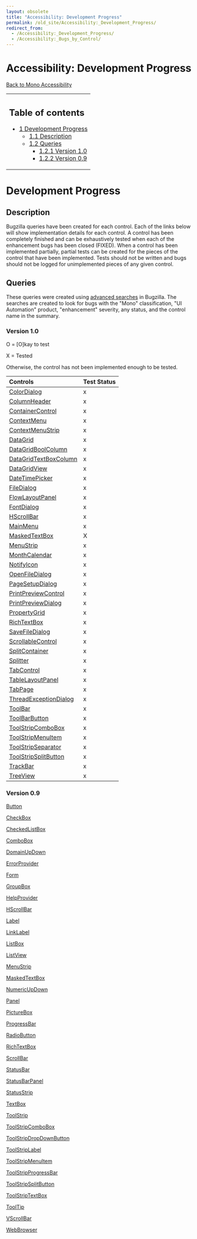 ```yaml
---
layout: obsolete
title: "Accessibility: Development Progress"
permalink: /old_site/Accessibility:_Development_Progress/
redirect_from:
  - /Accessibility:_Development_Progress/
  - /Accessibility:_Bugs_by_Control/
---
```


Accessibility: Development Progress
===================================

[Back to Mono Accessibility]({{site.github.url}}/Accessibility)

<table>
<col width="100%" />
<tbody>
<tr class="odd">
<td align="left"><h2>Table of contents</h2>
<ul>
<li><a href="#development-progress">1 Development Progress</a>
<ul>
<li><a href="#description">1.1 Description</a></li>
<li><a href="#queries">1.2 Queries</a>
<ul>
<li><a href="#version-10">1.2.1 Version 1.0</a></li>
<li><a href="#version-09">1.2.2 Version 0.9</a></li>
</ul></li>
</ul></li>
</ul></td>
</tr>
</tbody>
</table>

Development Progress
====================

Description
-----------

Bugzilla queries have been created for each control. Each of the links below will show implementation details for each control. A control has been completely finished and can be exhaustively tested when each of the enhancement bugs has been closed (FIXED). When a control has been implemented partially, partial tests can be created for the pieces of the control that have been implemented. Tests should not be written and bugs should not be logged for unimplemented pieces of any given control.

Queries
-------

These queries were created using [advanced searches](https://bugzilla.novell.com/query.cgi) in Bugzilla. The searches are created to look for bugs with the "Mono" classification, "UI Automation" product, "enhancement" severity, any status, and the control name in the summary.

### Version 1.0

O = [O]kay to test

X = Tested

Otherwise, the control has not been implemented enough to be tested.

|Controls|Test Status|
|:-------|:----------|
|[ColorDialog](https://bugzilla.novell.com/buglist.cgi?query_format=advanced&short_desc_type=allwordssubstr&short_desc=ColorDialog&long_desc_type=fulltext&long_desc=&classification=Mono&product=UI+Automation&bug_file_loc_type=allwordssubstr&bug_file_loc=&status_whiteboard_type=allwordssubstr&status_whiteboard=&keywords_type=anywords&keywords=&deadlinefrom=&deadlineto=&bug_status=UNCONFIRMED&bug_status=NEW&bug_status=ASSIGNED&bug_status=NEEDINFO&bug_status=REOPENED&bug_status=RESOLVED&bug_status=VERIFIED&bug_status=CLOSED&bug_severity=Enhancement&emailassigned_to1=1&emailtype1=substring&email1=&emailassigned_to2=1&emailreporter2=1&emailqa_contact2=1&emailcc2=1&emailtype2=substring&email2=&bugidtype=include&bug_id=&votes=&chfieldfrom=&chfieldto=Now&chfieldvalue=&cmdtype=doit&order=Reuse+same+sort+as+last+time&field0-0-0=noop&type0-0-0=noop&value0-0-0=)|x|
|[ColumnHeader](https://bugzilla.novell.com/buglist.cgi?query_format=advanced&short_desc_type=allwordssubstr&short_desc=ColumnHeader&long_desc_type=fulltext&long_desc=&classification=Mono&product=UI+Automation&bug_file_loc_type=allwordssubstr&bug_file_loc=&status_whiteboard_type=allwordssubstr&status_whiteboard=&keywords_type=anywords&keywords=&deadlinefrom=&deadlineto=&bug_status=UNCONFIRMED&bug_status=NEW&bug_status=ASSIGNED&bug_status=NEEDINFO&bug_status=REOPENED&bug_status=RESOLVED&bug_status=VERIFIED&bug_status=CLOSED&bug_severity=Enhancement&emailassigned_to1=1&emailtype1=substring&email1=&emailassigned_to2=1&emailreporter2=1&emailqa_contact2=1&emailcc2=1&emailtype2=substring&email2=&bugidtype=include&bug_id=&votes=&chfieldfrom=&chfieldto=Now&chfieldvalue=&cmdtype=doit&order=Reuse+same+sort+as+last+time&field0-0-0=noop&type0-0-0=noop&value0-0-0=)|x|
|[ContainerControl](https://bugzilla.novell.com/buglist.cgi?query_format=advanced&short_desc_type=allwordssubstr&short_desc=ContainerControl&long_desc_type=fulltext&long_desc=&classification=Mono&product=UI+Automation&bug_file_loc_type=allwordssubstr&bug_file_loc=&status_whiteboard_type=allwordssubstr&status_whiteboard=&keywords_type=anywords&keywords=&deadlinefrom=&deadlineto=&bug_status=UNCONFIRMED&bug_status=NEW&bug_status=ASSIGNED&bug_status=NEEDINFO&bug_status=REOPENED&bug_status=RESOLVED&bug_status=VERIFIED&bug_status=CLOSED&bug_severity=Enhancement&emailassigned_to1=1&emailtype1=substring&email1=&emailassigned_to2=1&emailreporter2=1&emailqa_contact2=1&emailcc2=1&emailtype2=substring&email2=&bugidtype=include&bug_id=&votes=&chfieldfrom=&chfieldto=Now&chfieldvalue=&cmdtype=doit&order=Reuse+same+sort+as+last+time&field0-0-0=noop&type0-0-0=noop&value0-0-0=)|x|
|[ContextMenu](https://bugzilla.novell.com/buglist.cgi?query_format=advanced&short_desc_type=allwordssubstr&short_desc=ContextMenu&long_desc_type=fulltext&long_desc=&classification=Mono&product=UI+Automation&bug_file_loc_type=allwordssubstr&bug_file_loc=&status_whiteboard_type=allwordssubstr&status_whiteboard=&keywords_type=anywords&keywords=&deadlinefrom=&deadlineto=&bug_status=UNCONFIRMED&bug_status=NEW&bug_status=ASSIGNED&bug_status=NEEDINFO&bug_status=REOPENED&bug_status=RESOLVED&bug_status=VERIFIED&bug_status=CLOSED&bug_severity=Enhancement&emailassigned_to1=1&emailtype1=substring&email1=&emailassigned_to2=1&emailreporter2=1&emailqa_contact2=1&emailcc2=1&emailtype2=substring&email2=&bugidtype=include&bug_id=&votes=&chfieldfrom=&chfieldto=Now&chfieldvalue=&cmdtype=doit&order=Reuse+same+sort+as+last+time&field0-0-0=noop&type0-0-0=noop&value0-0-0=)|x|
|[ContextMenuStrip](https://bugzilla.novell.com/buglist.cgi?query_format=advanced&short_desc_type=allwordssubstr&short_desc=ContextMenuStrip&long_desc_type=fulltext&long_desc=&classification=Mono&product=UI+Automation&bug_file_loc_type=allwordssubstr&bug_file_loc=&status_whiteboard_type=allwordssubstr&status_whiteboard=&keywords_type=anywords&keywords=&deadlinefrom=&deadlineto=&bug_status=UNCONFIRMED&bug_status=NEW&bug_status=ASSIGNED&bug_status=NEEDINFO&bug_status=REOPENED&bug_status=RESOLVED&bug_status=VERIFIED&bug_status=CLOSED&bug_severity=Enhancement&emailassigned_to1=1&emailtype1=substring&email1=&emailassigned_to2=1&emailreporter2=1&emailqa_contact2=1&emailcc2=1&emailtype2=substring&email2=&bugidtype=include&bug_id=&votes=&chfieldfrom=&chfieldto=Now&chfieldvalue=&cmdtype=doit&order=Reuse+same+sort+as+last+time&field0-0-0=noop&type0-0-0=noop&value0-0-0=)|x|
|[DataGrid](https://bugzilla.novell.com/buglist.cgi?query_format=advanced&short_desc_type=allwordssubstr&short_desc=DataGrid&long_desc_type=fulltext&long_desc=&classification=Mono&product=UI+Automation&bug_file_loc_type=allwordssubstr&bug_file_loc=&status_whiteboard_type=allwordssubstr&status_whiteboard=&keywords_type=anywords&keywords=&deadlinefrom=&deadlineto=&bug_status=UNCONFIRMED&bug_status=NEW&bug_status=ASSIGNED&bug_status=NEEDINFO&bug_status=REOPENED&bug_status=RESOLVED&bug_status=VERIFIED&bug_status=CLOSED&bug_severity=Enhancement&emailassigned_to1=1&emailtype1=substring&email1=&emailassigned_to2=1&emailreporter2=1&emailqa_contact2=1&emailcc2=1&emailtype2=substring&email2=&bugidtype=include&bug_id=&votes=&chfieldfrom=&chfieldto=Now&chfieldvalue=&cmdtype=doit&order=Reuse+same+sort+as+last+time&field0-0-0=noop&type0-0-0=noop&value0-0-0=)|x|
|[DataGridBoolColumn](https://bugzilla.novell.com/buglist.cgi?query_format=advanced&short_desc_type=allwordssubstr&short_desc=DataGridBoolColumn&long_desc_type=fulltext&long_desc=&classification=Mono&product=UI+Automation&bug_file_loc_type=allwordssubstr&bug_file_loc=&status_whiteboard_type=allwordssubstr&status_whiteboard=&keywords_type=anywords&keywords=&deadlinefrom=&deadlineto=&bug_status=UNCONFIRMED&bug_status=NEW&bug_status=ASSIGNED&bug_status=NEEDINFO&bug_status=REOPENED&bug_status=RESOLVED&bug_status=VERIFIED&bug_status=CLOSED&bug_severity=Enhancement&emailassigned_to1=1&emailtype1=substring&email1=&emailassigned_to2=1&emailreporter2=1&emailqa_contact2=1&emailcc2=1&emailtype2=substring&email2=&bugidtype=include&bug_id=&votes=&chfieldfrom=&chfieldto=Now&chfieldvalue=&cmdtype=doit&order=Reuse+same+sort+as+last+time&field0-0-0=noop&type0-0-0=noop&value0-0-0=)|x|
|[DataGridTextBoxColumn](https://bugzilla.novell.com/buglist.cgi?query_format=advanced&short_desc_type=allwordssubstr&short_desc=DataGridTextBoxColumn&long_desc_type=fulltext&long_desc=&classification=Mono&product=UI+Automation&bug_file_loc_type=allwordssubstr&bug_file_loc=&status_whiteboard_type=allwordssubstr&status_whiteboard=&keywords_type=anywords&keywords=&deadlinefrom=&deadlineto=&bug_status=UNCONFIRMED&bug_status=NEW&bug_status=ASSIGNED&bug_status=NEEDINFO&bug_status=REOPENED&bug_status=RESOLVED&bug_status=VERIFIED&bug_status=CLOSED&bug_severity=Enhancement&emailassigned_to1=1&emailtype1=substring&email1=&emailassigned_to2=1&emailreporter2=1&emailqa_contact2=1&emailcc2=1&emailtype2=substring&email2=&bugidtype=include&bug_id=&votes=&chfieldfrom=&chfieldto=Now&chfieldvalue=&cmdtype=doit&order=Reuse+same+sort+as+last+time&field0-0-0=noop&type0-0-0=noop&value0-0-0=)|x|
|[DataGridView](https://bugzilla.novell.com/buglist.cgi?query_format=advanced&short_desc_type=allwordssubstr&short_desc=DataGridView&long_desc_type=fulltext&long_desc=&classification=Mono&product=UI+Automation&bug_file_loc_type=allwordssubstr&bug_file_loc=&status_whiteboard_type=allwordssubstr&status_whiteboard=&keywords_type=anywords&keywords=&deadlinefrom=&deadlineto=&bug_status=UNCONFIRMED&bug_status=NEW&bug_status=ASSIGNED&bug_status=NEEDINFO&bug_status=REOPENED&bug_status=RESOLVED&bug_status=VERIFIED&bug_status=CLOSED&bug_severity=Enhancement&emailassigned_to1=1&emailtype1=substring&email1=&emailassigned_to2=1&emailreporter2=1&emailqa_contact2=1&emailcc2=1&emailtype2=substring&email2=&bugidtype=include&bug_id=&votes=&chfieldfrom=&chfieldto=Now&chfieldvalue=&cmdtype=doit&order=Reuse+same+sort+as+last+time&field0-0-0=noop&type0-0-0=noop&value0-0-0=)|x|
|[DateTimePicker](https://bugzilla.novell.com/buglist.cgi?query_format=advanced&short_desc_type=allwordssubstr&short_desc=DateTimePicker&long_desc_type=fulltext&long_desc=&classification=Mono&product=UI+Automation&bug_file_loc_type=allwordssubstr&bug_file_loc=&status_whiteboard_type=allwordssubstr&status_whiteboard=&keywords_type=anywords&keywords=&deadlinefrom=&deadlineto=&bug_status=UNCONFIRMED&bug_status=NEW&bug_status=ASSIGNED&bug_status=NEEDINFO&bug_status=REOPENED&bug_status=RESOLVED&bug_status=VERIFIED&bug_status=CLOSED&bug_severity=Enhancement&emailassigned_to1=1&emailtype1=substring&email1=&emailassigned_to2=1&emailreporter2=1&emailqa_contact2=1&emailcc2=1&emailtype2=substring&email2=&bugidtype=include&bug_id=&votes=&chfieldfrom=&chfieldto=Now&chfieldvalue=&cmdtype=doit&order=Reuse+same+sort+as+last+time&field0-0-0=noop&type0-0-0=noop&value0-0-0=)|x|
|[FileDialog](https://bugzilla.novell.com/buglist.cgi?query_format=advanced&short_desc_type=allwordssubstr&short_desc=FileDialog&long_desc_type=fulltext&long_desc=&classification=Mono&product=UI+Automation&bug_file_loc_type=allwordssubstr&bug_file_loc=&status_whiteboard_type=allwordssubstr&status_whiteboard=&keywords_type=anywords&keywords=&deadlinefrom=&deadlineto=&bug_status=UNCONFIRMED&bug_status=NEW&bug_status=ASSIGNED&bug_status=NEEDINFO&bug_status=REOPENED&bug_status=RESOLVED&bug_status=VERIFIED&bug_status=CLOSED&bug_severity=Enhancement&emailassigned_to1=1&emailtype1=substring&email1=&emailassigned_to2=1&emailreporter2=1&emailqa_contact2=1&emailcc2=1&emailtype2=substring&email2=&bugidtype=include&bug_id=&votes=&chfieldfrom=&chfieldto=Now&chfieldvalue=&cmdtype=doit&order=Reuse+same+sort+as+last+time&field0-0-0=noop&type0-0-0=noop&value0-0-0=)|x|
|[FlowLayoutPanel](https://bugzilla.novell.com/buglist.cgi?query_format=advanced&short_desc_type=allwordssubstr&short_desc=FlowLayoutPanel&long_desc_type=fulltext&long_desc=&classification=Mono&product=UI+Automation&bug_file_loc_type=allwordssubstr&bug_file_loc=&status_whiteboard_type=allwordssubstr&status_whiteboard=&keywords_type=anywords&keywords=&deadlinefrom=&deadlineto=&bug_status=UNCONFIRMED&bug_status=NEW&bug_status=ASSIGNED&bug_status=NEEDINFO&bug_status=REOPENED&bug_status=RESOLVED&bug_status=VERIFIED&bug_status=CLOSED&bug_severity=Enhancement&emailassigned_to1=1&emailtype1=substring&email1=&emailassigned_to2=1&emailreporter2=1&emailqa_contact2=1&emailcc2=1&emailtype2=substring&email2=&bugidtype=include&bug_id=&votes=&chfieldfrom=&chfieldto=Now&chfieldvalue=&cmdtype=doit&order=Reuse+same+sort+as+last+time&field0-0-0=noop&type0-0-0=noop&value0-0-0=)|x|
|[FontDialog](https://bugzilla.novell.com/buglist.cgi?query_format=advanced&short_desc_type=allwordssubstr&short_desc=FontDialog&long_desc_type=fulltext&long_desc=&classification=Mono&product=UI+Automation&bug_file_loc_type=allwordssubstr&bug_file_loc=&status_whiteboard_type=allwordssubstr&status_whiteboard=&keywords_type=anywords&keywords=&deadlinefrom=&deadlineto=&bug_status=UNCONFIRMED&bug_status=NEW&bug_status=ASSIGNED&bug_status=NEEDINFO&bug_status=REOPENED&bug_status=RESOLVED&bug_status=VERIFIED&bug_status=CLOSED&bug_severity=Enhancement&emailassigned_to1=1&emailtype1=substring&email1=&emailassigned_to2=1&emailreporter2=1&emailqa_contact2=1&emailcc2=1&emailtype2=substring&email2=&bugidtype=include&bug_id=&votes=&chfieldfrom=&chfieldto=Now&chfieldvalue=&cmdtype=doit&order=Reuse+same+sort+as+last+time&field0-0-0=noop&type0-0-0=noop&value0-0-0=)|x|
|[HScrollBar](https://bugzilla.novell.com/buglist.cgi?query_format=advanced&short_desc_type=allwordssubstr&short_desc=HScrollBar&long_desc_type=fulltext&long_desc=&classification=Mono&product=UI+Automation&bug_file_loc_type=allwordssubstr&bug_file_loc=&status_whiteboard_type=allwordssubstr&status_whiteboard=&keywords_type=anywords&keywords=&deadlinefrom=&deadlineto=&bug_status=UNCONFIRMED&bug_status=NEW&bug_status=ASSIGNED&bug_status=NEEDINFO&bug_status=REOPENED&bug_status=RESOLVED&bug_status=VERIFIED&bug_status=CLOSED&bug_severity=Enhancement&emailassigned_to1=1&emailtype1=substring&email1=&emailassigned_to2=1&emailreporter2=1&emailqa_contact2=1&emailcc2=1&emailtype2=substring&email2=&bugidtype=include&bug_id=&votes=&chfieldfrom=&chfieldto=Now&chfieldvalue=&cmdtype=doit&order=Reuse+same+sort+as+last+time&field0-0-0=noop&type0-0-0=noop&value0-0-0=)|x|
|[MainMenu](https://bugzilla.novell.com/buglist.cgi?query_format=advanced&short_desc_type=allwordssubstr&short_desc=MainMenu&long_desc_type=fulltext&long_desc=&classification=Mono&product=UI+Automation&bug_file_loc_type=allwordssubstr&bug_file_loc=&status_whiteboard_type=allwordssubstr&status_whiteboard=&keywords_type=anywords&keywords=&deadlinefrom=&deadlineto=&bug_status=UNCONFIRMED&bug_status=NEW&bug_status=ASSIGNED&bug_status=NEEDINFO&bug_status=REOPENED&bug_status=RESOLVED&bug_status=VERIFIED&bug_status=CLOSED&bug_severity=Enhancement&emailassigned_to1=1&emailtype1=substring&email1=&emailassigned_to2=1&emailreporter2=1&emailqa_contact2=1&emailcc2=1&emailtype2=substring&email2=&bugidtype=include&bug_id=&votes=&chfieldfrom=&chfieldto=Now&chfieldvalue=&cmdtype=doit&order=Reuse+same+sort+as+last+time&field0-0-0=noop&type0-0-0=noop&value0-0-0=)|x|
|[MaskedTextBox](https://bugzilla.novell.com/buglist.cgi?query_format=advanced&short_desc_type=allwordssubstr&short_desc=MaskedTextBox&long_desc_type=fulltext&long_desc=&classification=Mono&product=UI+Automation&bug_file_loc_type=allwordssubstr&bug_file_loc=&status_whiteboard_type=allwordssubstr&status_whiteboard=&keywords_type=anywords&keywords=&deadlinefrom=&deadlineto=&bug_status=UNCONFIRMED&bug_status=NEW&bug_status=ASSIGNED&bug_status=NEEDINFO&bug_status=REOPENED&bug_status=RESOLVED&bug_status=VERIFIED&bug_status=CLOSED&bug_severity=Enhancement&emailassigned_to1=1&emailtype1=substring&email1=&emailassigned_to2=1&emailreporter2=1&emailqa_contact2=1&emailcc2=1&emailtype2=substring&email2=&bugidtype=include&bug_id=&votes=&chfieldfrom=&chfieldto=Now&chfieldvalue=&cmdtype=doit&order=Reuse+same+sort+as+last+time&field0-0-0=noop&type0-0-0=noop&value0-0-0=)|X|
|[MenuStrip](https://bugzilla.novell.com/buglist.cgi?query_format=advanced&short_desc_type=allwordssubstr&short_desc=MenuStrip&long_desc_type=fulltext&long_desc=&classification=Mono&product=UI+Automation&bug_file_loc_type=allwordssubstr&bug_file_loc=&status_whiteboard_type=allwordssubstr&status_whiteboard=&keywords_type=anywords&keywords=&deadlinefrom=&deadlineto=&bug_status=UNCONFIRMED&bug_status=NEW&bug_status=ASSIGNED&bug_status=NEEDINFO&bug_status=REOPENED&bug_status=RESOLVED&bug_status=VERIFIED&bug_status=CLOSED&bug_severity=Enhancement&emailassigned_to1=1&emailtype1=substring&email1=&emailassigned_to2=1&emailreporter2=1&emailqa_contact2=1&emailcc2=1&emailtype2=substring&email2=&bugidtype=include&bug_id=&votes=&chfieldfrom=&chfieldto=Now&chfieldvalue=&cmdtype=doit&order=Reuse+same+sort+as+last+time&field0-0-0=noop&type0-0-0=noop&value0-0-0=)|x|
|[MonthCalendar](https://bugzilla.novell.com/buglist.cgi?query_format=advanced&short_desc_type=allwordssubstr&short_desc=MonthCalendar&long_desc_type=fulltext&long_desc=&classification=Mono&product=UI+Automation&bug_file_loc_type=allwordssubstr&bug_file_loc=&status_whiteboard_type=allwordssubstr&status_whiteboard=&keywords_type=anywords&keywords=&deadlinefrom=&deadlineto=&bug_status=UNCONFIRMED&bug_status=NEW&bug_status=ASSIGNED&bug_status=NEEDINFO&bug_status=REOPENED&bug_status=RESOLVED&bug_status=VERIFIED&bug_status=CLOSED&bug_severity=Enhancement&emailassigned_to1=1&emailtype1=substring&email1=&emailassigned_to2=1&emailreporter2=1&emailqa_contact2=1&emailcc2=1&emailtype2=substring&email2=&bugidtype=include&bug_id=&votes=&chfieldfrom=&chfieldto=Now&chfieldvalue=&cmdtype=doit&order=Reuse+same+sort+as+last+time&field0-0-0=noop&type0-0-0=noop&value0-0-0=)|x|
|[NotifyIcon](https://bugzilla.novell.com/buglist.cgi?query_format=advanced&short_desc_type=allwordssubstr&short_desc=NotifyIcon&long_desc_type=fulltext&long_desc=&classification=Mono&product=UI+Automation&bug_file_loc_type=allwordssubstr&bug_file_loc=&status_whiteboard_type=allwordssubstr&status_whiteboard=&keywords_type=anywords&keywords=&deadlinefrom=&deadlineto=&bug_status=UNCONFIRMED&bug_status=NEW&bug_status=ASSIGNED&bug_status=NEEDINFO&bug_status=REOPENED&bug_status=RESOLVED&bug_status=VERIFIED&bug_status=CLOSED&bug_severity=Enhancement&emailassigned_to1=1&emailtype1=substring&email1=&emailassigned_to2=1&emailreporter2=1&emailqa_contact2=1&emailcc2=1&emailtype2=substring&email2=&bugidtype=include&bug_id=&votes=&chfieldfrom=&chfieldto=Now&chfieldvalue=&cmdtype=doit&order=Reuse+same+sort+as+last+time&field0-0-0=noop&type0-0-0=noop&value0-0-0=)|x|
|[OpenFileDialog](https://bugzilla.novell.com/buglist.cgi?query_format=advanced&short_desc_type=allwordssubstr&short_desc=OpenFileDialog&long_desc_type=fulltext&long_desc=&classification=Mono&product=UI+Automation&bug_file_loc_type=allwordssubstr&bug_file_loc=&status_whiteboard_type=allwordssubstr&status_whiteboard=&keywords_type=anywords&keywords=&deadlinefrom=&deadlineto=&bug_status=UNCONFIRMED&bug_status=NEW&bug_status=ASSIGNED&bug_status=NEEDINFO&bug_status=REOPENED&bug_status=RESOLVED&bug_status=VERIFIED&bug_status=CLOSED&bug_severity=Enhancement&emailassigned_to1=1&emailtype1=substring&email1=&emailassigned_to2=1&emailreporter2=1&emailqa_contact2=1&emailcc2=1&emailtype2=substring&email2=&bugidtype=include&bug_id=&votes=&chfieldfrom=&chfieldto=Now&chfieldvalue=&cmdtype=doit&order=Reuse+same+sort+as+last+time&field0-0-0=noop&type0-0-0=noop&value0-0-0=)|x|
|[PageSetupDialog](https://bugzilla.novell.com/buglist.cgi?query_format=advanced&short_desc_type=allwordssubstr&short_desc=PageSetupDialog&long_desc_type=fulltext&long_desc=&classification=Mono&product=UI+Automation&bug_file_loc_type=allwordssubstr&bug_file_loc=&status_whiteboard_type=allwordssubstr&status_whiteboard=&keywords_type=anywords&keywords=&deadlinefrom=&deadlineto=&bug_status=UNCONFIRMED&bug_status=NEW&bug_status=ASSIGNED&bug_status=NEEDINFO&bug_status=REOPENED&bug_status=RESOLVED&bug_status=VERIFIED&bug_status=CLOSED&bug_severity=Enhancement&emailassigned_to1=1&emailtype1=substring&email1=&emailassigned_to2=1&emailreporter2=1&emailqa_contact2=1&emailcc2=1&emailtype2=substring&email2=&bugidtype=include&bug_id=&votes=&chfieldfrom=&chfieldto=Now&chfieldvalue=&cmdtype=doit&order=Reuse+same+sort+as+last+time&field0-0-0=noop&type0-0-0=noop&value0-0-0=)|x|
|[PrintPreviewControl](https://bugzilla.novell.com/buglist.cgi?query_format=advanced&short_desc_type=allwordssubstr&short_desc=PrintPreviewControl&long_desc_type=fulltext&long_desc=&classification=Mono&product=UI+Automation&bug_file_loc_type=allwordssubstr&bug_file_loc=&status_whiteboard_type=allwordssubstr&status_whiteboard=&keywords_type=anywords&keywords=&deadlinefrom=&deadlineto=&bug_status=UNCONFIRMED&bug_status=NEW&bug_status=ASSIGNED&bug_status=NEEDINFO&bug_status=REOPENED&bug_status=RESOLVED&bug_status=VERIFIED&bug_status=CLOSED&bug_severity=Enhancement&emailassigned_to1=1&emailtype1=substring&email1=&emailassigned_to2=1&emailreporter2=1&emailqa_contact2=1&emailcc2=1&emailtype2=substring&email2=&bugidtype=include&bug_id=&votes=&chfieldfrom=&chfieldto=Now&chfieldvalue=&cmdtype=doit&order=Reuse+same+sort+as+last+time&field0-0-0=noop&type0-0-0=noop&value0-0-0=)|x|
|[PrintPreviewDialog](https://bugzilla.novell.com/buglist.cgi?query_format=advanced&short_desc_type=allwordssubstr&short_desc=PrintPreviewDialog&long_desc_type=fulltext&long_desc=&classification=Mono&product=UI+Automation&bug_file_loc_type=allwordssubstr&bug_file_loc=&status_whiteboard_type=allwordssubstr&status_whiteboard=&keywords_type=anywords&keywords=&deadlinefrom=&deadlineto=&bug_status=UNCONFIRMED&bug_status=NEW&bug_status=ASSIGNED&bug_status=NEEDINFO&bug_status=REOPENED&bug_status=RESOLVED&bug_status=VERIFIED&bug_status=CLOSED&bug_severity=Enhancement&emailassigned_to1=1&emailtype1=substring&email1=&emailassigned_to2=1&emailreporter2=1&emailqa_contact2=1&emailcc2=1&emailtype2=substring&email2=&bugidtype=include&bug_id=&votes=&chfieldfrom=&chfieldto=Now&chfieldvalue=&cmdtype=doit&order=Reuse+same+sort+as+last+time&field0-0-0=noop&type0-0-0=noop&value0-0-0=)|x|
|[PropertyGrid](https://bugzilla.novell.com/buglist.cgi?query_format=advanced&short_desc_type=allwordssubstr&short_desc=PropertyGrid&long_desc_type=fulltext&long_desc=&classification=Mono&product=UI+Automation&bug_file_loc_type=allwordssubstr&bug_file_loc=&status_whiteboard_type=allwordssubstr&status_whiteboard=&keywords_type=anywords&keywords=&deadlinefrom=&deadlineto=&bug_status=UNCONFIRMED&bug_status=NEW&bug_status=ASSIGNED&bug_status=NEEDINFO&bug_status=REOPENED&bug_status=RESOLVED&bug_status=VERIFIED&bug_status=CLOSED&bug_severity=Enhancement&emailassigned_to1=1&emailtype1=substring&email1=&emailassigned_to2=1&emailreporter2=1&emailqa_contact2=1&emailcc2=1&emailtype2=substring&email2=&bugidtype=include&bug_id=&votes=&chfieldfrom=&chfieldto=Now&chfieldvalue=&cmdtype=doit&order=Reuse+same+sort+as+last+time&field0-0-0=noop&type0-0-0=noop&value0-0-0=)|x|
|[RichTextBox](https://bugzilla.novell.com/buglist.cgi?query_format=advanced&short_desc_type=allwordssubstr&short_desc=RichTextBox&long_desc_type=fulltext&long_desc=&classification=Mono&product=UI+Automation&bug_file_loc_type=allwordssubstr&bug_file_loc=&status_whiteboard_type=allwordssubstr&status_whiteboard=&keywords_type=anywords&keywords=&deadlinefrom=&deadlineto=&bug_status=UNCONFIRMED&bug_status=NEW&bug_status=ASSIGNED&bug_status=NEEDINFO&bug_status=REOPENED&bug_status=RESOLVED&bug_status=VERIFIED&bug_status=CLOSED&bug_severity=Enhancement&emailassigned_to1=1&emailtype1=substring&email1=&emailassigned_to2=1&emailreporter2=1&emailqa_contact2=1&emailcc2=1&emailtype2=substring&email2=&bugidtype=include&bug_id=&votes=&chfieldfrom=&chfieldto=Now&chfieldvalue=&cmdtype=doit&order=Reuse+same+sort+as+last+time&field0-0-0=noop&type0-0-0=noop&value0-0-0=)|x|
|[SaveFileDialog](https://bugzilla.novell.com/buglist.cgi?query_format=advanced&short_desc_type=allwordssubstr&short_desc=SaveFileDialog&long_desc_type=fulltext&long_desc=&classification=Mono&product=UI+Automation&bug_file_loc_type=allwordssubstr&bug_file_loc=&status_whiteboard_type=allwordssubstr&status_whiteboard=&keywords_type=anywords&keywords=&deadlinefrom=&deadlineto=&bug_status=UNCONFIRMED&bug_status=NEW&bug_status=ASSIGNED&bug_status=NEEDINFO&bug_status=REOPENED&bug_status=RESOLVED&bug_status=VERIFIED&bug_status=CLOSED&bug_severity=Enhancement&emailassigned_to1=1&emailtype1=substring&email1=&emailassigned_to2=1&emailreporter2=1&emailqa_contact2=1&emailcc2=1&emailtype2=substring&email2=&bugidtype=include&bug_id=&votes=&chfieldfrom=&chfieldto=Now&chfieldvalue=&cmdtype=doit&order=Reuse+same+sort+as+last+time&field0-0-0=noop&type0-0-0=noop&value0-0-0=)|x|
|[ScrollableControl](https://bugzilla.novell.com/buglist.cgi?query_format=advanced&short_desc_type=allwordssubstr&short_desc=ScrollableControl&long_desc_type=fulltext&long_desc=&classification=Mono&product=UI+Automation&bug_file_loc_type=allwordssubstr&bug_file_loc=&status_whiteboard_type=allwordssubstr&status_whiteboard=&keywords_type=anywords&keywords=&deadlinefrom=&deadlineto=&bug_status=UNCONFIRMED&bug_status=NEW&bug_status=ASSIGNED&bug_status=NEEDINFO&bug_status=REOPENED&bug_status=RESOLVED&bug_status=VERIFIED&bug_status=CLOSED&bug_severity=Enhancement&emailassigned_to1=1&emailtype1=substring&email1=&emailassigned_to2=1&emailreporter2=1&emailqa_contact2=1&emailcc2=1&emailtype2=substring&email2=&bugidtype=include&bug_id=&votes=&chfieldfrom=&chfieldto=Now&chfieldvalue=&cmdtype=doit&order=Reuse+same+sort+as+last+time&field0-0-0=noop&type0-0-0=noop&value0-0-0=)|x|
|[SplitContainer](https://bugzilla.novell.com/buglist.cgi?query_format=advanced&short_desc_type=allwordssubstr&short_desc=SplitContainer&long_desc_type=fulltext&long_desc=&classification=Mono&product=UI+Automation&bug_file_loc_type=allwordssubstr&bug_file_loc=&status_whiteboard_type=allwordssubstr&status_whiteboard=&keywords_type=anywords&keywords=&deadlinefrom=&deadlineto=&bug_status=UNCONFIRMED&bug_status=NEW&bug_status=ASSIGNED&bug_status=NEEDINFO&bug_status=REOPENED&bug_status=RESOLVED&bug_status=VERIFIED&bug_status=CLOSED&bug_severity=Enhancement&emailassigned_to1=1&emailtype1=substring&email1=&emailassigned_to2=1&emailreporter2=1&emailqa_contact2=1&emailcc2=1&emailtype2=substring&email2=&bugidtype=include&bug_id=&votes=&chfieldfrom=&chfieldto=Now&chfieldvalue=&cmdtype=doit&order=Reuse+same+sort+as+last+time&field0-0-0=noop&type0-0-0=noop&value0-0-0=)|x|
|[Splitter](https://bugzilla.novell.com/buglist.cgi?query_format=advanced&short_desc_type=allwordssubstr&short_desc=Splitter&long_desc_type=fulltext&long_desc=&classification=Mono&product=UI+Automation&bug_file_loc_type=allwordssubstr&bug_file_loc=&status_whiteboard_type=allwordssubstr&status_whiteboard=&keywords_type=anywords&keywords=&deadlinefrom=&deadlineto=&bug_status=UNCONFIRMED&bug_status=NEW&bug_status=ASSIGNED&bug_status=NEEDINFO&bug_status=REOPENED&bug_status=RESOLVED&bug_status=VERIFIED&bug_status=CLOSED&bug_severity=Enhancement&emailassigned_to1=1&emailtype1=substring&email1=&emailassigned_to2=1&emailreporter2=1&emailqa_contact2=1&emailcc2=1&emailtype2=substring&email2=&bugidtype=include&bug_id=&votes=&chfieldfrom=&chfieldto=Now&chfieldvalue=&cmdtype=doit&order=Reuse+same+sort+as+last+time&field0-0-0=noop&type0-0-0=noop&value0-0-0=)|x|
|[TabControl](https://bugzilla.novell.com/buglist.cgi?query_format=advanced&short_desc_type=allwordssubstr&short_desc=TabControl&long_desc_type=fulltext&long_desc=&classification=Mono&product=UI+Automation&bug_file_loc_type=allwordssubstr&bug_file_loc=&status_whiteboard_type=allwordssubstr&status_whiteboard=&keywords_type=anywords&keywords=&deadlinefrom=&deadlineto=&bug_status=UNCONFIRMED&bug_status=NEW&bug_status=ASSIGNED&bug_status=NEEDINFO&bug_status=REOPENED&bug_status=RESOLVED&bug_status=VERIFIED&bug_status=CLOSED&bug_severity=Enhancement&emailassigned_to1=1&emailtype1=substring&email1=&emailassigned_to2=1&emailreporter2=1&emailqa_contact2=1&emailcc2=1&emailtype2=substring&email2=&bugidtype=include&bug_id=&votes=&chfieldfrom=&chfieldto=Now&chfieldvalue=&cmdtype=doit&order=Reuse+same+sort+as+last+time&field0-0-0=noop&type0-0-0=noop&value0-0-0=)|x|
|[TableLayoutPanel](https://bugzilla.novell.com/buglist.cgi?query_format=advanced&short_desc_type=allwordssubstr&short_desc=TableLayoutPanel&long_desc_type=fulltext&long_desc=&classification=Mono&product=UI+Automation&bug_file_loc_type=allwordssubstr&bug_file_loc=&status_whiteboard_type=allwordssubstr&status_whiteboard=&keywords_type=anywords&keywords=&deadlinefrom=&deadlineto=&bug_status=UNCONFIRMED&bug_status=NEW&bug_status=ASSIGNED&bug_status=NEEDINFO&bug_status=REOPENED&bug_status=RESOLVED&bug_status=VERIFIED&bug_status=CLOSED&bug_severity=Enhancement&emailassigned_to1=1&emailtype1=substring&email1=&emailassigned_to2=1&emailreporter2=1&emailqa_contact2=1&emailcc2=1&emailtype2=substring&email2=&bugidtype=include&bug_id=&votes=&chfieldfrom=&chfieldto=Now&chfieldvalue=&cmdtype=doit&order=Reuse+same+sort+as+last+time&field0-0-0=noop&type0-0-0=noop&value0-0-0=)|x|
|[TabPage](https://bugzilla.novell.com/buglist.cgi?query_format=advanced&short_desc_type=allwordssubstr&short_desc=TabPage&long_desc_type=fulltext&long_desc=&classification=Mono&product=UI+Automation&bug_file_loc_type=allwordssubstr&bug_file_loc=&status_whiteboard_type=allwordssubstr&status_whiteboard=&keywords_type=anywords&keywords=&deadlinefrom=&deadlineto=&bug_status=UNCONFIRMED&bug_status=NEW&bug_status=ASSIGNED&bug_status=NEEDINFO&bug_status=REOPENED&bug_status=RESOLVED&bug_status=VERIFIED&bug_status=CLOSED&bug_severity=Enhancement&emailassigned_to1=1&emailtype1=substring&email1=&emailassigned_to2=1&emailreporter2=1&emailqa_contact2=1&emailcc2=1&emailtype2=substring&email2=&bugidtype=include&bug_id=&votes=&chfieldfrom=&chfieldto=Now&chfieldvalue=&cmdtype=doit&order=Reuse+same+sort+as+last+time&field0-0-0=noop&type0-0-0=noop&value0-0-0=)|x|
|[ThreadExceptionDialog](https://bugzilla.novell.com/buglist.cgi?query_format=advanced&short_desc_type=allwordssubstr&short_desc=ThreadExceptionDialog&long_desc_type=fulltext&long_desc=&classification=Mono&product=UI+Automation&bug_file_loc_type=allwordssubstr&bug_file_loc=&status_whiteboard_type=allwordssubstr&status_whiteboard=&keywords_type=anywords&keywords=&deadlinefrom=&deadlineto=&bug_status=UNCONFIRMED&bug_status=NEW&bug_status=ASSIGNED&bug_status=NEEDINFO&bug_status=REOPENED&bug_status=RESOLVED&bug_status=VERIFIED&bug_status=CLOSED&bug_severity=Enhancement&emailassigned_to1=1&emailtype1=substring&email1=&emailassigned_to2=1&emailreporter2=1&emailqa_contact2=1&emailcc2=1&emailtype2=substring&email2=&bugidtype=include&bug_id=&votes=&chfieldfrom=&chfieldto=Now&chfieldvalue=&cmdtype=doit&order=Reuse+same+sort+as+last+time&field0-0-0=noop&type0-0-0=noop&value0-0-0=)|x|
|[ToolBar](https://bugzilla.novell.com/buglist.cgi?query_format=advanced&short_desc_type=allwordssubstr&short_desc=ToolBar&long_desc_type=fulltext&long_desc=&classification=Mono&product=UI+Automation&bug_file_loc_type=allwordssubstr&bug_file_loc=&status_whiteboard_type=allwordssubstr&status_whiteboard=&keywords_type=anywords&keywords=&deadlinefrom=&deadlineto=&bug_status=UNCONFIRMED&bug_status=NEW&bug_status=ASSIGNED&bug_status=NEEDINFO&bug_status=REOPENED&bug_status=RESOLVED&bug_status=VERIFIED&bug_status=CLOSED&bug_severity=Enhancement&emailassigned_to1=1&emailtype1=substring&email1=&emailassigned_to2=1&emailreporter2=1&emailqa_contact2=1&emailcc2=1&emailtype2=substring&email2=&bugidtype=include&bug_id=&votes=&chfieldfrom=&chfieldto=Now&chfieldvalue=&cmdtype=doit&order=Reuse+same+sort+as+last+time&field0-0-0=noop&type0-0-0=noop&value0-0-0=)|x|
|[ToolBarButton](https://bugzilla.novell.com/buglist.cgi?query_format=advanced&short_desc_type=allwordssubstr&short_desc=ToolBarButton&long_desc_type=fulltext&long_desc=&classification=Mono&product=UI+Automation&bug_file_loc_type=allwordssubstr&bug_file_loc=&status_whiteboard_type=allwordssubstr&status_whiteboard=&keywords_type=anywords&keywords=&deadlinefrom=&deadlineto=&bug_status=UNCONFIRMED&bug_status=NEW&bug_status=ASSIGNED&bug_status=NEEDINFO&bug_status=REOPENED&bug_status=RESOLVED&bug_status=VERIFIED&bug_status=CLOSED&bug_severity=Enhancement&emailassigned_to1=1&emailtype1=substring&email1=&emailassigned_to2=1&emailreporter2=1&emailqa_contact2=1&emailcc2=1&emailtype2=substring&email2=&bugidtype=include&bug_id=&votes=&chfieldfrom=&chfieldto=Now&chfieldvalue=&cmdtype=doit&order=Reuse+same+sort+as+last+time&field0-0-0=noop&type0-0-0=noop&value0-0-0=)|x|
|[ToolStripComboBox](https://bugzilla.novell.com/buglist.cgi?query_format=advanced&short_desc_type=allwordssubstr&short_desc=ToolStripComboBox&long_desc_type=fulltext&long_desc=&classification=Mono&product=UI+Automation&bug_file_loc_type=allwordssubstr&bug_file_loc=&status_whiteboard_type=allwordssubstr&status_whiteboard=&keywords_type=anywords&keywords=&deadlinefrom=&deadlineto=&bug_status=UNCONFIRMED&bug_status=NEW&bug_status=ASSIGNED&bug_status=NEEDINFO&bug_status=REOPENED&bug_status=RESOLVED&bug_status=VERIFIED&bug_status=CLOSED&bug_severity=Enhancement&emailassigned_to1=1&emailtype1=substring&email1=&emailassigned_to2=1&emailreporter2=1&emailqa_contact2=1&emailcc2=1&emailtype2=substring&email2=&bugidtype=include&bug_id=&votes=&chfieldfrom=&chfieldto=Now&chfieldvalue=&cmdtype=doit&order=Reuse+same+sort+as+last+time&field0-0-0=noop&type0-0-0=noop&value0-0-0=)|x|
|[ToolStripMenuItem](https://bugzilla.novell.com/buglist.cgi?query_format=advanced&short_desc_type=allwordssubstr&short_desc=ToolStripMenuItem&long_desc_type=fulltext&long_desc=&classification=Mono&product=UI+Automation&bug_file_loc_type=allwordssubstr&bug_file_loc=&status_whiteboard_type=allwordssubstr&status_whiteboard=&keywords_type=anywords&keywords=&deadlinefrom=&deadlineto=&bug_status=UNCONFIRMED&bug_status=NEW&bug_status=ASSIGNED&bug_status=NEEDINFO&bug_status=REOPENED&bug_status=RESOLVED&bug_status=VERIFIED&bug_status=CLOSED&bug_severity=Enhancement&emailassigned_to1=1&emailtype1=substring&email1=&emailassigned_to2=1&emailreporter2=1&emailqa_contact2=1&emailcc2=1&emailtype2=substring&email2=&bugidtype=include&bug_id=&votes=&chfieldfrom=&chfieldto=Now&chfieldvalue=&cmdtype=doit&order=Reuse+same+sort+as+last+time&field0-0-0=noop&type0-0-0=noop&value0-0-0=)|x|
|[ToolStripSeparator](https://bugzilla.novell.com/buglist.cgi?query_format=advanced&short_desc_type=allwordssubstr&short_desc=ToolStripSeparator&long_desc_type=fulltext&long_desc=&classification=Mono&product=UI+Automation&bug_file_loc_type=allwordssubstr&bug_file_loc=&status_whiteboard_type=allwordssubstr&status_whiteboard=&keywords_type=anywords&keywords=&deadlinefrom=&deadlineto=&bug_status=UNCONFIRMED&bug_status=NEW&bug_status=ASSIGNED&bug_status=NEEDINFO&bug_status=REOPENED&bug_status=RESOLVED&bug_status=VERIFIED&bug_status=CLOSED&bug_severity=Enhancement&emailassigned_to1=1&emailtype1=substring&email1=&emailassigned_to2=1&emailreporter2=1&emailqa_contact2=1&emailcc2=1&emailtype2=substring&email2=&bugidtype=include&bug_id=&votes=&chfieldfrom=&chfieldto=Now&chfieldvalue=&cmdtype=doit&order=Reuse+same+sort+as+last+time&field0-0-0=noop&type0-0-0=noop&value0-0-0=)|x|
|[ToolStripSplitButton](https://bugzilla.novell.com/buglist.cgi?query_format=advanced&short_desc_type=allwordssubstr&short_desc=ToolStripSplitButton&long_desc_type=fulltext&long_desc=&classification=Mono&product=UI+Automation&bug_file_loc_type=allwordssubstr&bug_file_loc=&status_whiteboard_type=allwordssubstr&status_whiteboard=&keywords_type=anywords&keywords=&deadlinefrom=&deadlineto=&bug_status=UNCONFIRMED&bug_status=NEW&bug_status=ASSIGNED&bug_status=NEEDINFO&bug_status=REOPENED&bug_status=RESOLVED&bug_status=VERIFIED&bug_status=CLOSED&bug_severity=Enhancement&emailassigned_to1=1&emailtype1=substring&email1=&emailassigned_to2=1&emailreporter2=1&emailqa_contact2=1&emailcc2=1&emailtype2=substring&email2=&bugidtype=include&bug_id=&votes=&chfieldfrom=&chfieldto=Now&chfieldvalue=&cmdtype=doit&order=Reuse+same+sort+as+last+time&field0-0-0=noop&type0-0-0=noop&value0-0-0=)|x|
|[TrackBar](https://bugzilla.novell.com/buglist.cgi?query_format=advanced&short_desc_type=allwordssubstr&short_desc=TrackBar&long_desc_type=fulltext&long_desc=&classification=Mono&product=UI+Automation&bug_file_loc_type=allwordssubstr&bug_file_loc=&status_whiteboard_type=allwordssubstr&status_whiteboard=&keywords_type=anywords&keywords=&deadlinefrom=&deadlineto=&bug_status=UNCONFIRMED&bug_status=NEW&bug_status=ASSIGNED&bug_status=NEEDINFO&bug_status=REOPENED&bug_status=RESOLVED&bug_status=VERIFIED&bug_status=CLOSED&bug_severity=Enhancement&emailassigned_to1=1&emailtype1=substring&email1=&emailassigned_to2=1&emailreporter2=1&emailqa_contact2=1&emailcc2=1&emailtype2=substring&email2=&bugidtype=include&bug_id=&votes=&chfieldfrom=&chfieldto=Now&chfieldvalue=&cmdtype=doit&order=Reuse+same+sort+as+last+time&field0-0-0=noop&type0-0-0=noop&value0-0-0=)|x|
|[TreeView](https://bugzilla.novell.com/buglist.cgi?query_format=advanced&short_desc_type=allwordssubstr&short_desc=TreeView&long_desc_type=fulltext&long_desc=&classification=Mono&product=UI+Automation&bug_file_loc_type=allwordssubstr&bug_file_loc=&status_whiteboard_type=allwordssubstr&status_whiteboard=&keywords_type=anywords&keywords=&deadlinefrom=&deadlineto=&bug_status=UNCONFIRMED&bug_status=NEW&bug_status=ASSIGNED&bug_status=NEEDINFO&bug_status=REOPENED&bug_status=RESOLVED&bug_status=VERIFIED&bug_status=CLOSED&bug_severity=Enhancement&emailassigned_to1=1&emailtype1=substring&email1=&emailassigned_to2=1&emailreporter2=1&emailqa_contact2=1&emailcc2=1&emailtype2=substring&email2=&bugidtype=include&bug_id=&votes=&chfieldfrom=&chfieldto=Now&chfieldvalue=&cmdtype=doit&order=Reuse+same+sort+as+last+time&field0-0-0=noop&type0-0-0=noop&value0-0-0=)|x|

### Version 0.9

[Button](https://bugzilla.novell.com/buglist.cgi?query_format=advanced&short_desc_type=allwordssubstr&short_desc=Button&long_desc_type=fulltext&long_desc=&classification=Mono&product=UI+Automation&bug_file_loc_type=allwordssubstr&bug_file_loc=&status_whiteboard_type=allwordssubstr&status_whiteboard=&keywords_type=anywords&keywords=&deadlinefrom=&deadlineto=&bug_status=UNCONFIRMED&bug_status=NEW&bug_status=ASSIGNED&bug_status=NEEDINFO&bug_status=REOPENED&bug_status=RESOLVED&bug_status=VERIFIED&bug_status=CLOSED&bug_severity=Enhancement&emailassigned_to1=1&emailtype1=substring&email1=&emailassigned_to2=1&emailreporter2=1&emailqa_contact2=1&emailcc2=1&emailtype2=substring&email2=&bugidtype=include&bug_id=&votes=&chfieldfrom=&chfieldto=Now&chfieldvalue=&cmdtype=doit&order=Reuse+same+sort+as+last+time&field0-0-0=noop&type0-0-0=noop&value0-0-0=)

[CheckBox](https://bugzilla.novell.com/buglist.cgi?query_format=advanced&short_desc_type=allwordssubstr&short_desc=CheckBox&long_desc_type=fulltext&long_desc=&classification=Mono&product=UI+Automation&bug_file_loc_type=allwordssubstr&bug_file_loc=&status_whiteboard_type=allwordssubstr&status_whiteboard=&keywords_type=anywords&keywords=&deadlinefrom=&deadlineto=&bug_status=UNCONFIRMED&bug_status=NEW&bug_status=ASSIGNED&bug_status=NEEDINFO&bug_status=REOPENED&bug_status=RESOLVED&bug_status=VERIFIED&bug_status=CLOSED&bug_severity=Enhancement&emailassigned_to1=1&emailtype1=substring&email1=&emailassigned_to2=1&emailreporter2=1&emailqa_contact2=1&emailcc2=1&emailtype2=substring&email2=&bugidtype=include&bug_id=&votes=&chfieldfrom=&chfieldto=Now&chfieldvalue=&cmdtype=doit&order=Reuse+same+sort+as+last+time&field0-0-0=noop&type0-0-0=noop&value0-0-0=)

[CheckedListBox](https://bugzilla.novell.com/buglist.cgi?query_format=advanced&short_desc_type=allwordssubstr&short_desc=CheckedListBox&long_desc_type=fulltext&long_desc=&classification=Mono&product=UI+Automation&bug_file_loc_type=allwordssubstr&bug_file_loc=&status_whiteboard_type=allwordssubstr&status_whiteboard=&keywords_type=anywords&keywords=&deadlinefrom=&deadlineto=&bug_status=UNCONFIRMED&bug_status=NEW&bug_status=ASSIGNED&bug_status=NEEDINFO&bug_status=REOPENED&bug_status=RESOLVED&bug_status=VERIFIED&bug_status=CLOSED&bug_severity=Enhancement&emailassigned_to1=1&emailtype1=substring&email1=&emailassigned_to2=1&emailreporter2=1&emailqa_contact2=1&emailcc2=1&emailtype2=substring&email2=&bugidtype=include&bug_id=&votes=&chfieldfrom=&chfieldto=Now&chfieldvalue=&cmdtype=doit&order=Reuse+same+sort+as+last+time&field0-0-0=noop&type0-0-0=noop&value0-0-0=)

[ComboBox](https://bugzilla.novell.com/buglist.cgi?query_format=advanced&short_desc_type=allwordssubstr&short_desc=ComboBox&long_desc_type=fulltext&long_desc=&classification=Mono&product=UI+Automation&bug_file_loc_type=allwordssubstr&bug_file_loc=&status_whiteboard_type=allwordssubstr&status_whiteboard=&keywords_type=anywords&keywords=&deadlinefrom=&deadlineto=&bug_status=UNCONFIRMED&bug_status=NEW&bug_status=ASSIGNED&bug_status=NEEDINFO&bug_status=REOPENED&bug_status=RESOLVED&bug_status=VERIFIED&bug_status=CLOSED&bug_severity=Enhancement&emailassigned_to1=1&emailtype1=substring&email1=&emailassigned_to2=1&emailreporter2=1&emailqa_contact2=1&emailcc2=1&emailtype2=substring&email2=&bugidtype=include&bug_id=&votes=&chfieldfrom=&chfieldto=Now&chfieldvalue=&cmdtype=doit&order=Reuse+same+sort+as+last+time&field0-0-0=noop&type0-0-0=noop&value0-0-0=)

[DomainUpDown](https://bugzilla.novell.com/buglist.cgi?query_format=advanced&short_desc_type=allwordssubstr&short_desc=DomainUpDown&long_desc_type=fulltext&long_desc=&classification=Mono&product=UI+Automation&bug_file_loc_type=allwordssubstr&bug_file_loc=&status_whiteboard_type=allwordssubstr&status_whiteboard=&keywords_type=anywords&keywords=&deadlinefrom=&deadlineto=&bug_status=UNCONFIRMED&bug_status=NEW&bug_status=ASSIGNED&bug_status=NEEDINFO&bug_status=REOPENED&bug_status=RESOLVED&bug_status=VERIFIED&bug_status=CLOSED&bug_severity=Enhancement&emailassigned_to1=1&emailtype1=substring&email1=&emailassigned_to2=1&emailreporter2=1&emailqa_contact2=1&emailcc2=1&emailtype2=substring&email2=&bugidtype=include&bug_id=&votes=&chfieldfrom=&chfieldto=Now&chfieldvalue=&cmdtype=doit&order=Reuse+same+sort+as+last+time&field0-0-0=noop&type0-0-0=noop&value0-0-0=)

[ErrorProvider](https://bugzilla.novell.com/buglist.cgi?query_format=advanced&short_desc_type=allwordssubstr&short_desc=ErrorProvider&long_desc_type=fulltext&long_desc=&classification=Mono&product=UI+Automation&bug_file_loc_type=allwordssubstr&bug_file_loc=&status_whiteboard_type=allwordssubstr&status_whiteboard=&keywords_type=anywords&keywords=&deadlinefrom=&deadlineto=&bug_status=UNCONFIRMED&bug_status=NEW&bug_status=ASSIGNED&bug_status=NEEDINFO&bug_status=REOPENED&bug_status=RESOLVED&bug_status=VERIFIED&bug_status=CLOSED&bug_severity=Enhancement&emailassigned_to1=1&emailtype1=substring&email1=&emailassigned_to2=1&emailreporter2=1&emailqa_contact2=1&emailcc2=1&emailtype2=substring&email2=&bugidtype=include&bug_id=&votes=&chfieldfrom=&chfieldto=Now&chfieldvalue=&cmdtype=doit&order=Reuse+same+sort+as+last+time&field0-0-0=noop&type0-0-0=noop&value0-0-0=)

[Form](https://bugzilla.novell.com/buglist.cgi?query_format=advanced&short_desc_type=allwordssubstr&short_desc=Form&long_desc_type=fulltext&long_desc=&classification=Mono&product=UI+Automation&bug_file_loc_type=allwordssubstr&bug_file_loc=&status_whiteboard_type=allwordssubstr&status_whiteboard=&keywords_type=anywords&keywords=&deadlinefrom=&deadlineto=&bug_status=UNCONFIRMED&bug_status=NEW&bug_status=ASSIGNED&bug_status=NEEDINFO&bug_status=REOPENED&bug_status=RESOLVED&bug_status=VERIFIED&bug_status=CLOSED&bug_severity=Enhancement&emailassigned_to1=1&emailtype1=substring&email1=&emailassigned_to2=1&emailreporter2=1&emailqa_contact2=1&emailcc2=1&emailtype2=substring&email2=&bugidtype=include&bug_id=&votes=&chfieldfrom=&chfieldto=Now&chfieldvalue=&cmdtype=doit&order=Reuse+same+sort+as+last+time&field0-0-0=noop&type0-0-0=noop&value0-0-0=)

[GroupBox](https://bugzilla.novell.com/buglist.cgi?query_format=advanced&short_desc_type=allwordssubstr&short_desc=GroupBox&long_desc_type=fulltext&long_desc=&classification=Mono&product=UI+Automation&bug_file_loc_type=allwordssubstr&bug_file_loc=&status_whiteboard_type=allwordssubstr&status_whiteboard=&keywords_type=anywords&keywords=&deadlinefrom=&deadlineto=&bug_status=UNCONFIRMED&bug_status=NEW&bug_status=ASSIGNED&bug_status=NEEDINFO&bug_status=REOPENED&bug_status=RESOLVED&bug_status=VERIFIED&bug_status=CLOSED&bug_severity=Enhancement&emailassigned_to1=1&emailtype1=substring&email1=&emailassigned_to2=1&emailreporter2=1&emailqa_contact2=1&emailcc2=1&emailtype2=substring&email2=&bugidtype=include&bug_id=&votes=&chfieldfrom=&chfieldto=Now&chfieldvalue=&cmdtype=doit&order=Reuse+same+sort+as+last+time&field0-0-0=noop&type0-0-0=noop&value0-0-0=)

[HelpProvider](https://bugzilla.novell.com/buglist.cgi?query_format=advanced&short_desc_type=allwordssubstr&short_desc=HelpProvider&long_desc_type=fulltext&long_desc=&classification=Mono&product=UI+Automation&bug_file_loc_type=allwordssubstr&bug_file_loc=&status_whiteboard_type=allwordssubstr&status_whiteboard=&keywords_type=anywords&keywords=&deadlinefrom=&deadlineto=&bug_status=UNCONFIRMED&bug_status=NEW&bug_status=ASSIGNED&bug_status=NEEDINFO&bug_status=REOPENED&bug_status=RESOLVED&bug_status=VERIFIED&bug_status=CLOSED&bug_severity=Enhancement&emailassigned_to1=1&emailtype1=substring&email1=&emailassigned_to2=1&emailreporter2=1&emailqa_contact2=1&emailcc2=1&emailtype2=substring&email2=&bugidtype=include&bug_id=&votes=&chfieldfrom=&chfieldto=Now&chfieldvalue=&cmdtype=doit&order=Reuse+same+sort+as+last+time&field0-0-0=noop&type0-0-0=noop&value0-0-0=)

[HScrollBar](https://bugzilla.novell.com/buglist.cgi?query_format=advanced&short_desc_type=allwordssubstr&short_desc=HScrollBar&long_desc_type=fulltext&long_desc=&classification=Mono&product=UI+Automation&bug_file_loc_type=allwordssubstr&bug_file_loc=&status_whiteboard_type=allwordssubstr&status_whiteboard=&keywords_type=anywords&keywords=&deadlinefrom=&deadlineto=&bug_status=UNCONFIRMED&bug_status=NEW&bug_status=ASSIGNED&bug_status=NEEDINFO&bug_status=REOPENED&bug_status=RESOLVED&bug_status=VERIFIED&bug_status=CLOSED&bug_severity=Enhancement&emailassigned_to1=1&emailtype1=substring&email1=&emailassigned_to2=1&emailreporter2=1&emailqa_contact2=1&emailcc2=1&emailtype2=substring&email2=&bugidtype=include&bug_id=&votes=&chfieldfrom=&chfieldto=Now&chfieldvalue=&cmdtype=doit&order=Reuse+same+sort+as+last+time&field0-0-0=noop&type0-0-0=noop&value0-0-0=)

[Label](https://bugzilla.novell.com/buglist.cgi?query_format=advanced&short_desc_type=allwordssubstr&short_desc=Label&long_desc_type=fulltext&long_desc=&classification=Mono&product=UI+Automation&bug_file_loc_type=allwordssubstr&bug_file_loc=&status_whiteboard_type=allwordssubstr&status_whiteboard=&keywords_type=anywords&keywords=&deadlinefrom=&deadlineto=&bug_status=UNCONFIRMED&bug_status=NEW&bug_status=ASSIGNED&bug_status=NEEDINFO&bug_status=REOPENED&bug_status=RESOLVED&bug_status=VERIFIED&bug_status=CLOSED&bug_severity=Enhancement&emailassigned_to1=1&emailtype1=substring&email1=&emailassigned_to2=1&emailreporter2=1&emailqa_contact2=1&emailcc2=1&emailtype2=substring&email2=&bugidtype=include&bug_id=&votes=&chfieldfrom=&chfieldto=Now&chfieldvalue=&cmdtype=doit&order=Reuse+same+sort+as+last+time&field0-0-0=noop&type0-0-0=noop&value0-0-0=)

[LinkLabel](https://bugzilla.novell.com/buglist.cgi?query_format=advanced&short_desc_type=allwordssubstr&short_desc=LinkLabel&long_desc_type=fulltext&long_desc=&classification=Mono&product=UI+Automation&bug_file_loc_type=allwordssubstr&bug_file_loc=&status_whiteboard_type=allwordssubstr&status_whiteboard=&keywords_type=anywords&keywords=&deadlinefrom=&deadlineto=&bug_status=UNCONFIRMED&bug_status=NEW&bug_status=ASSIGNED&bug_status=NEEDINFO&bug_status=REOPENED&bug_status=RESOLVED&bug_status=VERIFIED&bug_status=CLOSED&bug_severity=Enhancement&emailassigned_to1=1&emailtype1=substring&email1=&emailassigned_to2=1&emailreporter2=1&emailqa_contact2=1&emailcc2=1&emailtype2=substring&email2=&bugidtype=include&bug_id=&votes=&chfieldfrom=&chfieldto=Now&chfieldvalue=&cmdtype=doit&order=Reuse+same+sort+as+last+time&field0-0-0=noop&type0-0-0=noop&value0-0-0=)

[ListBox](https://bugzilla.novell.com/buglist.cgi?query_format=advanced&short_desc_type=allwordssubstr&short_desc=ListBox&long_desc_type=fulltext&long_desc=&classification=Mono&product=UI+Automation&bug_file_loc_type=allwordssubstr&bug_file_loc=&status_whiteboard_type=allwordssubstr&status_whiteboard=&keywords_type=anywords&keywords=&deadlinefrom=&deadlineto=&bug_status=UNCONFIRMED&bug_status=NEW&bug_status=ASSIGNED&bug_status=NEEDINFO&bug_status=REOPENED&bug_status=RESOLVED&bug_status=VERIFIED&bug_status=CLOSED&bug_severity=Enhancement&emailassigned_to1=1&emailtype1=substring&email1=&emailassigned_to2=1&emailreporter2=1&emailqa_contact2=1&emailcc2=1&emailtype2=substring&email2=&bugidtype=include&bug_id=&votes=&chfieldfrom=&chfieldto=Now&chfieldvalue=&cmdtype=doit&order=Reuse+same+sort+as+last+time&field0-0-0=noop&type0-0-0=noop&value0-0-0=)

[ListView](https://bugzilla.novell.com/buglist.cgi?query_format=advanced&short_desc_type=allwordssubstr&short_desc=ListView&long_desc_type=fulltext&long_desc=&classification=Mono&product=UI+Automation&bug_file_loc_type=allwordssubstr&bug_file_loc=&status_whiteboard_type=allwordssubstr&status_whiteboard=&keywords_type=anywords&keywords=&deadlinefrom=&deadlineto=&bug_status=UNCONFIRMED&bug_status=NEW&bug_status=ASSIGNED&bug_status=NEEDINFO&bug_status=REOPENED&bug_status=RESOLVED&bug_status=VERIFIED&bug_status=CLOSED&bug_severity=Enhancement&emailassigned_to1=1&emailtype1=substring&email1=&emailassigned_to2=1&emailreporter2=1&emailqa_contact2=1&emailcc2=1&emailtype2=substring&email2=&bugidtype=include&bug_id=&votes=&chfieldfrom=&chfieldto=Now&chfieldvalue=&cmdtype=doit&order=Reuse+same+sort+as+last+time&field0-0-0=noop&type0-0-0=noop&value0-0-0=)

[MenuStrip](https://bugzilla.novell.com/buglist.cgi?query_format=advanced&short_desc_type=allwordssubstr&short_desc=MenuStripu&long_desc_type=fulltext&long_desc=&classification=Mono&product=UI+Automation&bug_file_loc_type=allwordssubstr&bug_file_loc=&status_whiteboard_type=allwordssubstr&status_whiteboard=&keywords_type=anywords&keywords=&deadlinefrom=&deadlineto=&bug_status=UNCONFIRMED&bug_status=NEW&bug_status=ASSIGNED&bug_status=NEEDINFO&bug_status=REOPENED&bug_status=RESOLVED&bug_status=VERIFIED&bug_status=CLOSED&bug_severity=Enhancement&emailassigned_to1=1&emailtype1=substring&email1=&emailassigned_to2=1&emailreporter2=1&emailqa_contact2=1&emailcc2=1&emailtype2=substring&email2=&bugidtype=include&bug_id=&votes=&chfieldfrom=&chfieldto=Now&chfieldvalue=&cmdtype=doit&order=Reuse+same+sort+as+last+time&field0-0-0=noop&type0-0-0=noop&value0-0-0=)

[MaskedTextBox](https://bugzilla.novell.com/buglist.cgi?query_format=advanced&short_desc_type=allwordssubstr&short_desc=MaskedTextBox&long_desc_type=fulltext&long_desc=&classification=Mono&product=UI+Automation&bug_file_loc_type=allwordssubstr&bug_file_loc=&status_whiteboard_type=allwordssubstr&status_whiteboard=&keywords_type=anywords&keywords=&deadlinefrom=&deadlineto=&bug_status=UNCONFIRMED&bug_status=NEW&bug_status=ASSIGNED&bug_status=NEEDINFO&bug_status=REOPENED&bug_status=RESOLVED&bug_status=VERIFIED&bug_status=CLOSED&bug_severity=Enhancement&emailassigned_to1=1&emailtype1=substring&email1=&emailassigned_to2=1&emailreporter2=1&emailqa_contact2=1&emailcc2=1&emailtype2=substring&email2=&bugidtype=include&bug_id=&votes=&chfieldfrom=&chfieldto=Now&chfieldvalue=&cmdtype=doit&order=Reuse+same+sort+as+last+time&field0-0-0=noop&type0-0-0=noop&value0-0-0=)

[NumericUpDown](https://bugzilla.novell.com/buglist.cgi?query_format=advanced&short_desc_type=allwordssubstr&short_desc=NumericUpDown&long_desc_type=fulltext&long_desc=&classification=Mono&product=UI+Automation&bug_file_loc_type=allwordssubstr&bug_file_loc=&status_whiteboard_type=allwordssubstr&status_whiteboard=&keywords_type=anywords&keywords=&deadlinefrom=&deadlineto=&bug_status=UNCONFIRMED&bug_status=NEW&bug_status=ASSIGNED&bug_status=NEEDINFO&bug_status=REOPENED&bug_status=RESOLVED&bug_status=VERIFIED&bug_status=CLOSED&bug_severity=Enhancement&emailassigned_to1=1&emailtype1=substring&email1=&emailassigned_to2=1&emailreporter2=1&emailqa_contact2=1&emailcc2=1&emailtype2=substring&email2=&bugidtype=include&bug_id=&votes=&chfieldfrom=&chfieldto=Now&chfieldvalue=&cmdtype=doit&order=Reuse+same+sort+as+last+time&field0-0-0=noop&type0-0-0=noop&value0-0-0=)

[Panel](https://bugzilla.novell.com/buglist.cgi?query_format=advanced&short_desc_type=allwordssubstr&short_desc=Panel&long_desc_type=fulltext&long_desc=&classification=Mono&product=UI+Automation&bug_file_loc_type=allwordssubstr&bug_file_loc=&status_whiteboard_type=allwordssubstr&status_whiteboard=&keywords_type=anywords&keywords=&deadlinefrom=&deadlineto=&bug_status=UNCONFIRMED&bug_status=NEW&bug_status=ASSIGNED&bug_status=NEEDINFO&bug_status=REOPENED&bug_status=RESOLVED&bug_status=VERIFIED&bug_status=CLOSED&bug_severity=Enhancement&emailassigned_to1=1&emailtype1=substring&email1=&emailassigned_to2=1&emailreporter2=1&emailqa_contact2=1&emailcc2=1&emailtype2=substring&email2=&bugidtype=include&bug_id=&votes=&chfieldfrom=&chfieldto=Now&chfieldvalue=&cmdtype=doit&order=Reuse+same+sort+as+last+time&field0-0-0=noop&type0-0-0=noop&value0-0-0=)

[PictureBox](https://bugzilla.novell.com/buglist.cgi?query_format=advanced&short_desc_type=allwordssubstr&short_desc=PictureBox&long_desc_type=fulltext&long_desc=&classification=Mono&product=UI+Automation&bug_file_loc_type=allwordssubstr&bug_file_loc=&status_whiteboard_type=allwordssubstr&status_whiteboard=&keywords_type=anywords&keywords=&deadlinefrom=&deadlineto=&bug_status=UNCONFIRMED&bug_status=NEW&bug_status=ASSIGNED&bug_status=NEEDINFO&bug_status=REOPENED&bug_status=RESOLVED&bug_status=VERIFIED&bug_status=CLOSED&bug_severity=Enhancement&emailassigned_to1=1&emailtype1=substring&email1=&emailassigned_to2=1&emailreporter2=1&emailqa_contact2=1&emailcc2=1&emailtype2=substring&email2=&bugidtype=include&bug_id=&votes=&chfieldfrom=&chfieldto=Now&chfieldvalue=&cmdtype=doit&order=Reuse+same+sort+as+last+time&field0-0-0=noop&type0-0-0=noop&value0-0-0=)

[ProgressBar](https://bugzilla.novell.com/buglist.cgi?query_format=advanced&short_desc_type=allwordssubstr&short_desc=ProgressBar&long_desc_type=fulltext&long_desc=&classification=Mono&product=UI+Automation&bug_file_loc_type=allwordssubstr&bug_file_loc=&status_whiteboard_type=allwordssubstr&status_whiteboard=&keywords_type=anywords&keywords=&deadlinefrom=&deadlineto=&bug_status=UNCONFIRMED&bug_status=NEW&bug_status=ASSIGNED&bug_status=NEEDINFO&bug_status=REOPENED&bug_status=RESOLVED&bug_status=VERIFIED&bug_status=CLOSED&bug_severity=Enhancement&emailassigned_to1=1&emailtype1=substring&email1=&emailassigned_to2=1&emailreporter2=1&emailqa_contact2=1&emailcc2=1&emailtype2=substring&email2=&bugidtype=include&bug_id=&votes=&chfieldfrom=&chfieldto=Now&chfieldvalue=&cmdtype=doit&order=Reuse+same+sort+as+last+time&field0-0-0=noop&type0-0-0=noop&value0-0-0=)

[RadioButton](https://bugzilla.novell.com/buglist.cgi?query_format=advanced&short_desc_type=allwordssubstr&short_desc=RadioButton&long_desc_type=fulltext&long_desc=&classification=Mono&product=UI+Automation&bug_file_loc_type=allwordssubstr&bug_file_loc=&status_whiteboard_type=allwordssubstr&status_whiteboard=&keywords_type=anywords&keywords=&deadlinefrom=&deadlineto=&bug_status=UNCONFIRMED&bug_status=NEW&bug_status=ASSIGNED&bug_status=NEEDINFO&bug_status=REOPENED&bug_status=RESOLVED&bug_status=VERIFIED&bug_status=CLOSED&bug_severity=Enhancement&emailassigned_to1=1&emailtype1=substring&email1=&emailassigned_to2=1&emailreporter2=1&emailqa_contact2=1&emailcc2=1&emailtype2=substring&email2=&bugidtype=include&bug_id=&votes=&chfieldfrom=&chfieldto=Now&chfieldvalue=&cmdtype=doit&order=Reuse+same+sort+as+last+time&field0-0-0=noop&type0-0-0=noop&value0-0-0=)

[RichTextBox](https://bugzilla.novell.com/buglist.cgi?query_format=advanced&short_desc_type=allwordssubstr&short_desc=RichTextBox&long_desc_type=fulltext&long_desc=&classification=Mono&product=UI+Automation&bug_file_loc_type=allwordssubstr&bug_file_loc=&status_whiteboard_type=allwordssubstr&status_whiteboard=&keywords_type=anywords&keywords=&deadlinefrom=&deadlineto=&bug_status=UNCONFIRMED&bug_status=NEW&bug_status=ASSIGNED&bug_status=NEEDINFO&bug_status=REOPENED&bug_status=RESOLVED&bug_status=VERIFIED&bug_status=CLOSED&bug_severity=Enhancement&emailassigned_to1=1&emailtype1=substring&email1=&emailassigned_to2=1&emailreporter2=1&emailqa_contact2=1&emailcc2=1&emailtype2=substring&email2=&bugidtype=include&bug_id=&votes=&chfieldfrom=&chfieldto=Now&chfieldvalue=&cmdtype=doit&order=Reuse+same+sort+as+last+time&field0-0-0=noop&type0-0-0=noop&value0-0-0=)

[ScrollBar](https://bugzilla.novell.com/buglist.cgi?query_format=advanced&short_desc_type=allwordssubstr&short_desc=ScrollBar&long_desc_type=fulltext&long_desc=&classification=Mono&product=UI+Automation&bug_file_loc_type=allwordssubstr&bug_file_loc=&status_whiteboard_type=allwordssubstr&status_whiteboard=&keywords_type=anywords&keywords=&deadlinefrom=&deadlineto=&bug_status=UNCONFIRMED&bug_status=NEW&bug_status=ASSIGNED&bug_status=NEEDINFO&bug_status=REOPENED&bug_status=RESOLVED&bug_status=VERIFIED&bug_status=CLOSED&bug_severity=Enhancement&emailassigned_to1=1&emailtype1=substring&email1=&emailassigned_to2=1&emailreporter2=1&emailqa_contact2=1&emailcc2=1&emailtype2=substring&email2=&bugidtype=include&bug_id=&votes=&chfieldfrom=&chfieldto=Now&chfieldvalue=&cmdtype=doit&order=Reuse+same+sort+as+last+time&field0-0-0=noop&type0-0-0=noop&value0-0-0=)

[StatusBar](https://bugzilla.novell.com/buglist.cgi?query_format=advanced&short_desc_type=allwordssubstr&short_desc=StatusBar&long_desc_type=fulltext&long_desc=&classification=Mono&product=UI+Automation&bug_file_loc_type=allwordssubstr&bug_file_loc=&status_whiteboard_type=allwordssubstr&status_whiteboard=&keywords_type=anywords&keywords=&deadlinefrom=&deadlineto=&bug_status=UNCONFIRMED&bug_status=NEW&bug_status=ASSIGNED&bug_status=NEEDINFO&bug_status=REOPENED&bug_status=RESOLVED&bug_status=VERIFIED&bug_status=CLOSED&bug_severity=Enhancement&emailassigned_to1=1&emailtype1=substring&email1=&emailassigned_to2=1&emailreporter2=1&emailqa_contact2=1&emailcc2=1&emailtype2=substring&email2=&bugidtype=include&bug_id=&votes=&chfieldfrom=&chfieldto=Now&chfieldvalue=&cmdtype=doit&order=Reuse+same+sort+as+last+time&field0-0-0=noop&type0-0-0=noop&value0-0-0=)

[StatusBarPanel](https://bugzilla.novell.com/buglist.cgi?query_format=advanced&short_desc_type=allwordssubstr&short_desc=StatusBarPanel&long_desc_type=fulltext&long_desc=&classification=Mono&product=UI+Automation&bug_file_loc_type=allwordssubstr&bug_file_loc=&status_whiteboard_type=allwordssubstr&status_whiteboard=&keywords_type=anywords&keywords=&deadlinefrom=&deadlineto=&bug_status=UNCONFIRMED&bug_status=NEW&bug_status=ASSIGNED&bug_status=NEEDINFO&bug_status=REOPENED&bug_status=RESOLVED&bug_status=VERIFIED&bug_status=CLOSED&bug_severity=Enhancement&emailassigned_to1=1&emailtype1=substring&email1=&emailassigned_to2=1&emailreporter2=1&emailqa_contact2=1&emailcc2=1&emailtype2=substring&email2=&bugidtype=include&bug_id=&votes=&chfieldfrom=&chfieldto=Now&chfieldvalue=&cmdtype=doit&order=Reuse+same+sort+as+last+time&field0-0-0=noop&type0-0-0=noop&value0-0-0=)

[StatusStrip](https://bugzilla.novell.com/buglist.cgi?query_format=advanced&short_desc_type=allwordssubstr&short_desc=StatusStrip&long_desc_type=fulltext&long_desc=&classification=Mono&product=UI+Automation&bug_file_loc_type=allwordssubstr&bug_file_loc=&status_whiteboard_type=allwordssubstr&status_whiteboard=&keywords_type=anywords&keywords=&deadlinefrom=&deadlineto=&bug_status=UNCONFIRMED&bug_status=NEW&bug_status=ASSIGNED&bug_status=NEEDINFO&bug_status=REOPENED&bug_status=RESOLVED&bug_status=VERIFIED&bug_status=CLOSED&bug_severity=Enhancement&emailassigned_to1=1&emailtype1=substring&email1=&emailassigned_to2=1&emailreporter2=1&emailqa_contact2=1&emailcc2=1&emailtype2=substring&email2=&bugidtype=include&bug_id=&votes=&chfieldfrom=&chfieldto=Now&chfieldvalue=&cmdtype=doit&order=Reuse+same+sort+as+last+time&field0-0-0=noop&type0-0-0=noop&value0-0-0=)

[TextBox](https://bugzilla.novell.com/buglist.cgi?query_format=advanced&short_desc_type=allwordssubstr&short_desc=TextBox&long_desc_type=fulltext&long_desc=&classification=Mono&product=UI+Automation&bug_file_loc_type=allwordssubstr&bug_file_loc=&status_whiteboard_type=allwordssubstr&status_whiteboard=&keywords_type=anywords&keywords=&deadlinefrom=&deadlineto=&bug_status=UNCONFIRMED&bug_status=NEW&bug_status=ASSIGNED&bug_status=NEEDINFO&bug_status=REOPENED&bug_status=RESOLVED&bug_status=VERIFIED&bug_status=CLOSED&bug_severity=Enhancement&emailassigned_to1=1&emailtype1=substring&email1=&emailassigned_to2=1&emailreporter2=1&emailqa_contact2=1&emailcc2=1&emailtype2=substring&email2=&bugidtype=include&bug_id=&votes=&chfieldfrom=&chfieldto=Now&chfieldvalue=&cmdtype=doit&order=Reuse+same+sort+as+last+time&field0-0-0=noop&type0-0-0=noop&value0-0-0=)

[ToolStrip](https://bugzilla.novell.com/buglist.cgi?query_format=advanced&short_desc_type=allwordssubstr&short_desc=ToolStrip&long_desc_type=fulltext&long_desc=&classification=Mono&product=UI+Automation&bug_file_loc_type=allwordssubstr&bug_file_loc=&status_whiteboard_type=allwordssubstr&status_whiteboard=&keywords_type=anywords&keywords=&deadlinefrom=&deadlineto=&bug_status=UNCONFIRMED&bug_status=NEW&bug_status=ASSIGNED&bug_status=NEEDINFO&bug_status=REOPENED&bug_status=RESOLVED&bug_status=VERIFIED&bug_status=CLOSED&bug_severity=Enhancement&emailassigned_to1=1&emailtype1=substring&email1=&emailassigned_to2=1&emailreporter2=1&emailqa_contact2=1&emailcc2=1&emailtype2=substring&email2=&bugidtype=include&bug_id=&votes=&chfieldfrom=&chfieldto=Now&chfieldvalue=&cmdtype=doit&order=Reuse+same+sort+as+last+time&field0-0-0=noop&type0-0-0=noop&value0-0-0=)

[ToolStripComboBox](https://bugzilla.novell.com/buglist.cgi?query_format=advanced&short_desc_type=allwordssubstr&short_desc=ToolStripComboBox&long_desc_type=fulltext&long_desc=&classification=Mono&product=UI+Automation&bug_file_loc_type=allwordssubstr&bug_file_loc=&status_whiteboard_type=allwordssubstr&status_whiteboard=&keywords_type=anywords&keywords=&deadlinefrom=&deadlineto=&bug_status=UNCONFIRMED&bug_status=NEW&bug_status=ASSIGNED&bug_status=NEEDINFO&bug_status=REOPENED&bug_status=RESOLVED&bug_status=VERIFIED&bug_status=CLOSED&bug_severity=Enhancement&emailassigned_to1=1&emailtype1=substring&email1=&emailassigned_to2=1&emailreporter2=1&emailqa_contact2=1&emailcc2=1&emailtype2=substring&email2=&bugidtype=include&bug_id=&votes=&chfieldfrom=&chfieldto=Now&chfieldvalue=&cmdtype=doit&order=Reuse+same+sort+as+last+time&field0-0-0=noop&type0-0-0=noop&value0-0-0=)

[ToolStripDropDownButton](https://bugzilla.novell.com/buglist.cgi?query_format=advanced&short_desc_type=allwordssubstr&short_desc=ToolStripDropDownButton&long_desc_type=fulltext&long_desc=&classification=Mono&product=UI+Automation&bug_file_loc_type=allwordssubstr&bug_file_loc=&status_whiteboard_type=allwordssubstr&status_whiteboard=&keywords_type=anywords&keywords=&deadlinefrom=&deadlineto=&bug_status=UNCONFIRMED&bug_status=NEW&bug_status=ASSIGNED&bug_status=NEEDINFO&bug_status=REOPENED&bug_status=RESOLVED&bug_status=VERIFIED&bug_status=CLOSED&bug_severity=Enhancement&emailassigned_to1=1&emailtype1=substring&email1=&emailassigned_to2=1&emailreporter2=1&emailqa_contact2=1&emailcc2=1&emailtype2=substring&email2=&bugidtype=include&bug_id=&votes=&chfieldfrom=&chfieldto=Now&chfieldvalue=&cmdtype=doit&order=Reuse+same+sort+as+last+time&field0-0-0=noop&type0-0-0=noop&value0-0-0=)

[ToolStripLabel](https://bugzilla.novell.com/buglist.cgi?query_format=advanced&short_desc_type=allwordssubstr&short_desc=ToolStripLabel&long_desc_type=fulltext&long_desc=&classification=Mono&product=UI+Automation&bug_file_loc_type=allwordssubstr&bug_file_loc=&status_whiteboard_type=allwordssubstr&status_whiteboard=&keywords_type=anywords&keywords=&deadlinefrom=&deadlineto=&bug_status=UNCONFIRMED&bug_status=NEW&bug_status=ASSIGNED&bug_status=NEEDINFO&bug_status=REOPENED&bug_status=RESOLVED&bug_status=VERIFIED&bug_status=CLOSED&bug_severity=Enhancement&emailassigned_to1=1&emailtype1=substring&email1=&emailassigned_to2=1&emailreporter2=1&emailqa_contact2=1&emailcc2=1&emailtype2=substring&email2=&bugidtype=include&bug_id=&votes=&chfieldfrom=&chfieldto=Now&chfieldvalue=&cmdtype=doit&order=Reuse+same+sort+as+last+time&field0-0-0=noop&type0-0-0=noop&value0-0-0=)

[ToolStripMenuItem](https://bugzilla.novell.com/buglist.cgi?query_format=advanced&short_desc_type=allwordssubstr&short_desc=ToolStripMenuItem&long_desc_type=fulltext&long_desc=&classification=Mono&product=UI+Automation&bug_file_loc_type=allwordssubstr&bug_file_loc=&status_whiteboard_type=allwordssubstr&status_whiteboard=&keywords_type=anywords&keywords=&deadlinefrom=&deadlineto=&bug_status=UNCONFIRMED&bug_status=NEW&bug_status=ASSIGNED&bug_status=NEEDINFO&bug_status=REOPENED&bug_status=RESOLVED&bug_status=VERIFIED&bug_status=CLOSED&bug_severity=Enhancement&emailassigned_to1=1&emailtype1=substring&email1=&emailassigned_to2=1&emailreporter2=1&emailqa_contact2=1&emailcc2=1&emailtype2=substring&email2=&bugidtype=include&bug_id=&votes=&chfieldfrom=&chfieldto=Now&chfieldvalue=&cmdtype=doit&order=Reuse+same+sort+as+last+time&field0-0-0=noop&type0-0-0=noop&value0-0-0=)

[ToolStripProgressBar](https://bugzilla.novell.com/buglist.cgi?query_format=advanced&short_desc_type=allwordssubstr&short_desc=ToolStripProgressBar&long_desc_type=fulltext&long_desc=&classification=Mono&product=UI+Automation&bug_file_loc_type=allwordssubstr&bug_file_loc=&status_whiteboard_type=allwordssubstr&status_whiteboard=&keywords_type=anywords&keywords=&deadlinefrom=&deadlineto=&bug_status=UNCONFIRMED&bug_status=NEW&bug_status=ASSIGNED&bug_status=NEEDINFO&bug_status=REOPENED&bug_status=RESOLVED&bug_status=VERIFIED&bug_status=CLOSED&bug_severity=Enhancement&emailassigned_to1=1&emailtype1=substring&email1=&emailassigned_to2=1&emailreporter2=1&emailqa_contact2=1&emailcc2=1&emailtype2=substring&email2=&bugidtype=include&bug_id=&votes=&chfieldfrom=&chfieldto=Now&chfieldvalue=&cmdtype=doit&order=Reuse+same+sort+as+last+time&field0-0-0=noop&type0-0-0=noop&value0-0-0=)

[ToolStripSplitButton](https://bugzilla.novell.com/buglist.cgi?query_format=advanced&short_desc_type=allwordssubstr&short_desc=ToolStripSplitButton&long_desc_type=fulltext&long_desc=&classification=Mono&product=UI+Automation&bug_file_loc_type=allwordssubstr&bug_file_loc=&status_whiteboard_type=allwordssubstr&status_whiteboard=&keywords_type=anywords&keywords=&deadlinefrom=&deadlineto=&bug_status=UNCONFIRMED&bug_status=NEW&bug_status=ASSIGNED&bug_status=NEEDINFO&bug_status=REOPENED&bug_status=RESOLVED&bug_status=VERIFIED&bug_status=CLOSED&bug_severity=Enhancement&emailassigned_to1=1&emailtype1=substring&email1=&emailassigned_to2=1&emailreporter2=1&emailqa_contact2=1&emailcc2=1&emailtype2=substring&email2=&bugidtype=include&bug_id=&votes=&chfieldfrom=&chfieldto=Now&chfieldvalue=&cmdtype=doit&order=Reuse+same+sort+as+last+time&field0-0-0=noop&type0-0-0=noop&value0-0-0=)

[ToolStripTextBox](https://bugzilla.novell.com/buglist.cgi?query_format=advanced&short_desc_type=allwordssubstr&short_desc=ToolStripTextBox&long_desc_type=fulltext&long_desc=&classification=Mono&product=UI+Automation&bug_file_loc_type=allwordssubstr&bug_file_loc=&status_whiteboard_type=allwordssubstr&status_whiteboard=&keywords_type=anywords&keywords=&deadlinefrom=&deadlineto=&bug_status=UNCONFIRMED&bug_status=NEW&bug_status=ASSIGNED&bug_status=NEEDINFO&bug_status=REOPENED&bug_status=RESOLVED&bug_status=VERIFIED&bug_status=CLOSED&bug_severity=Enhancement&emailassigned_to1=1&emailtype1=substring&email1=&emailassigned_to2=1&emailreporter2=1&emailqa_contact2=1&emailcc2=1&emailtype2=substring&email2=&bugidtype=include&bug_id=&votes=&chfieldfrom=&chfieldto=Now&chfieldvalue=&cmdtype=doit&order=Reuse+same+sort+as+last+time&field0-0-0=noop&type0-0-0=noop&value0-0-0=)

[ToolTip](https://bugzilla.novell.com/buglist.cgi?query_format=advanced&short_desc_type=allwordssubstr&short_desc=ToolTip&long_desc_type=fulltext&long_desc=&classification=Mono&product=UI+Automation&bug_file_loc_type=allwordssubstr&bug_file_loc=&status_whiteboard_type=allwordssubstr&status_whiteboard=&keywords_type=anywords&keywords=&deadlinefrom=&deadlineto=&bug_status=UNCONFIRMED&bug_status=NEW&bug_status=ASSIGNED&bug_status=NEEDINFO&bug_status=REOPENED&bug_status=RESOLVED&bug_status=VERIFIED&bug_status=CLOSED&bug_severity=Enhancement&emailassigned_to1=1&emailtype1=substring&email1=&emailassigned_to2=1&emailreporter2=1&emailqa_contact2=1&emailcc2=1&emailtype2=substring&email2=&bugidtype=include&bug_id=&votes=&chfieldfrom=&chfieldto=Now&chfieldvalue=&cmdtype=doit&order=Reuse+same+sort+as+last+time&field0-0-0=noop&type0-0-0=noop&value0-0-0=)

[VScrollBar](https://bugzilla.novell.com/buglist.cgi?query_format=advanced&short_desc_type=allwordssubstr&short_desc=VScrollBar&long_desc_type=fulltext&long_desc=&classification=Mono&product=UI+Automation&bug_file_loc_type=allwordssubstr&bug_file_loc=&status_whiteboard_type=allwordssubstr&status_whiteboard=&keywords_type=anywords&keywords=&deadlinefrom=&deadlineto=&bug_status=UNCONFIRMED&bug_status=NEW&bug_status=ASSIGNED&bug_status=NEEDINFO&bug_status=REOPENED&bug_status=RESOLVED&bug_status=VERIFIED&bug_status=CLOSED&bug_severity=Enhancement&emailassigned_to1=1&emailtype1=substring&email1=&emailassigned_to2=1&emailreporter2=1&emailqa_contact2=1&emailcc2=1&emailtype2=substring&email2=&bugidtype=include&bug_id=&votes=&chfieldfrom=&chfieldto=Now&chfieldvalue=&cmdtype=doit&order=Reuse+same+sort+as+last+time&field0-0-0=noop&type0-0-0=noop&value0-0-0=)

[WebBrowser](https://bugzilla.novell.com/buglist.cgi?query_format=advanced&short_desc_type=allwordssubstr&short_desc=WebBrowser&long_desc_type=fulltext&long_desc=&classification=Mono&product=UI+Automation&bug_file_loc_type=allwordssubstr&bug_file_loc=&status_whiteboard_type=allwordssubstr&status_whiteboard=&keywords_type=anywords&keywords=&deadlinefrom=&deadlineto=&bug_status=UNCONFIRMED&bug_status=NEW&bug_status=ASSIGNED&bug_status=NEEDINFO&bug_status=REOPENED&bug_status=RESOLVED&bug_status=VERIFIED&bug_status=CLOSED&bug_severity=Enhancement&emailassigned_to1=1&emailtype1=substring&email1=&emailassigned_to2=1&emailreporter2=1&emailqa_contact2=1&emailcc2=1&emailtype2=substring&email2=&bugidtype=include&bug_id=&votes=&chfieldfrom=&chfieldto=Now&chfieldvalue=&cmdtype=doit&order=Reuse+same+sort+as+last+time&field0-0-0=noop&type0-0-0=noop&value0-0-0=)

